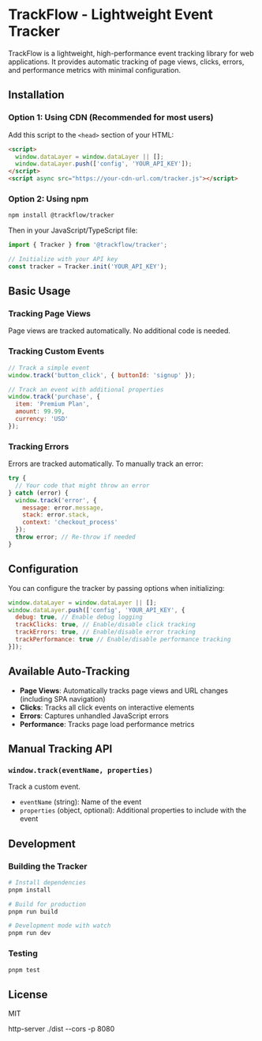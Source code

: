 # TrackFlow - Lightweight Event Tracker

TrackFlow is a lightweight, high-performance event tracking library for web applications. It provides automatic tracking of page views, clicks, errors, and performance metrics with minimal configuration.

## Installation

### Option 1: Using CDN (Recommended for most users)

Add this script to the `<head>` section of your HTML:

```html
<script>
  window.dataLayer = window.dataLayer || [];
  window.dataLayer.push(['config', 'YOUR_API_KEY']);
</script>
<script async src="https://your-cdn-url.com/tracker.js"></script>
```
  
### Option 2: Using npm

```bash
npm install @trackflow/tracker
```

Then in your JavaScript/TypeScript file:

```javascript
import { Tracker } from '@trackflow/tracker';

// Initialize with your API key
const tracker = Tracker.init('YOUR_API_KEY');
```

## Basic Usage

### Tracking Page Views

Page views are tracked automatically. No additional code is needed.

### Tracking Custom Events

```javascript
// Track a simple event
window.track('button_click', { buttonId: 'signup' });

// Track an event with additional properties
window.track('purchase', {
  item: 'Premium Plan',
  amount: 99.99,
  currency: 'USD'
});
```

### Tracking Errors

Errors are tracked automatically. To manually track an error:

```javascript
try {
  // Your code that might throw an error
} catch (error) {
  window.track('error', {
    message: error.message,
    stack: error.stack,
    context: 'checkout_process'
  });
  throw error; // Re-throw if needed
}
```

## Configuration

You can configure the tracker by passing options when initializing:

```javascript
window.dataLayer = window.dataLayer || [];
window.dataLayer.push(['config', 'YOUR_API_KEY', {
  debug: true, // Enable debug logging
  trackClicks: true, // Enable/disable click tracking
  trackErrors: true, // Enable/disable error tracking
  trackPerformance: true // Enable/disable performance tracking
}]);
```

## Available Auto-Tracking

- **Page Views**: Automatically tracks page views and URL changes (including SPA navigation)
- **Clicks**: Tracks all click events on interactive elements
- **Errors**: Captures unhandled JavaScript errors
- **Performance**: Tracks page load performance metrics

## Manual Tracking API

### `window.track(eventName, properties)`

Track a custom event.

- `eventName` (string): Name of the event
- `properties` (object, optional): Additional properties to include with the event

## Development

### Building the Tracker

```bash
# Install dependencies
pnpm install

# Build for production
pnpm run build

# Development mode with watch
pnpm run dev
```

### Testing

```bash
pnpm test
```

## License

MIT

http-server ./dist --cors -p 8080